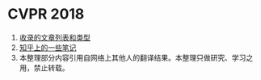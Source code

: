 # CVPR 2018

1. [收录的文章列表和类型](https://github.com/amusi/daily-paper-computer-vision/blob/master/2018/cvpr2018-paper-list.csv)
2. [知乎上的一些笔记](https://zhuanlan.zhihu.com/cvpr2018)
3. 本整理部分内容引用自网络上其他人的翻译结果。本整理只做研究、学习之用，禁止转载。

